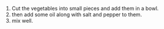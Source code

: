 1. Cut the vegetables into small pieces and add them in a bowl.
2. then add some oil along with salt and pepper to them.
3. mix well.